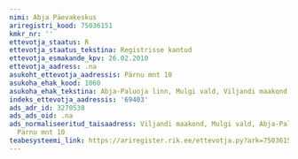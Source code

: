 ```yaml
---
nimi: Abja Päevakeskus
ariregistri_kood: 75036151
kmkr_nr: ''
ettevotja_staatus: R
ettevotja_staatus_tekstina: Registrisse kantud
ettevotja_esmakande_kpv: 26.02.2010
ettevotja_aadress: .na
asukoht_ettevotja_aadressis: Pärnu mnt 10
asukoha_ehak_kood: 1060
asukoha_ehak_tekstina: Abja-Paluoja linn, Mulgi vald, Viljandi maakond
indeks_ettevotja_aadressis: '69403'
ads_adr_id: 3270538
ads_ads_oid: .na
ads_normaliseeritud_taisaadress: Viljandi maakond, Mulgi vald, Abja-Paluoja linn,
  Pärnu mnt 10
teabesysteemi_link: https://ariregister.rik.ee/ettevotja.py?ark=75036151&ref=rekvisiidid
---
```

